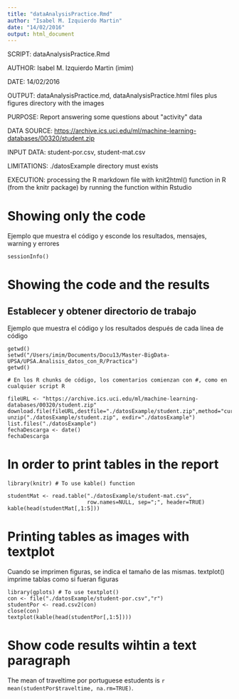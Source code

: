 ```yaml
---
title: "dataAnalysisPractice.Rmd"
author: "Isabel M. Izquierdo Martin"
date: "14/02/2016"
output: html_document
---
```

SCRIPT: dataAnalysisPractice.Rmd

AUTHOR: Isabel M. Izquierdo Martin (imim)

DATE: 14/02/2016

OUTPUT: dataAnalysisPractice.md, dataAnalysisPractice.html files plus figures directory with the images 

PURPOSE: Report answering some questions about "activity" data

DATA SOURCE: https://archive.ics.uci.edu/ml/machine-learning-databases/00320/student.zip

INPUT DATA: student-por.csv, student-mat.csv

LIMITATIONS: ./datosExample directory must exists

EXECUTION: processing the R markdown file with knit2html() function in R
             (from the knitr package) by running the function within Rstudio

# Showing only the code

Ejemplo que muestra el código y esconde los resultados, mensajes, warning y errores
```{r versioninfo, echo=TRUE, results='hide', message=FALSE, warning=FALSE, error=FALSE}
sessionInfo()
```

# Showing the code and the results

## Establecer y obtener directorio de trabajo

Ejemplo que muestra el código y los resultados después de cada línea de código

```{r dirtrabajo, echo=TRUE, results='asis', message=FALSE, warning=FALSE, error=FALSE}
getwd()
setwd("/Users/imim/Documents/Docu13/Master-BigData-UPSA/UPSA.Analisis_datos_con_R/Practica")
getwd()
```

```{r downloadfile, echo=TRUE, results='asis', message=FALSE, warning=FALSE, error=FALSE}
# En los R chunks de código, los comentarios comienzan con #, como en cualquier script R

fileURL <- "https://archive.ics.uci.edu/ml/machine-learning-databases/00320/student.zip"
download.file(fileURL,destfile="./datosExample/student.zip",method="curl")
unzip("./datosExample/student.zip", exdir="./datosExample")
list.files("./datosExample")
fechaDescarga <- date()
fechaDescarga
```

# In order to print tables in the report
```{r printhead, echo = TRUE, results="asis"}
library(knitr) # To use kable() function

studentMat <- read.table("./datosExample/student-mat.csv", 
                         row.names=NULL, sep=";", header=TRUE)
kable(head(studentMat[,1:5]))

``` 
# Printing tables as images with textplot
 
Cuando se imprimen figuras, se indica el tamaño de las mismas.
textplot() imprime tablas como si fueran figuras

```{r conreadcsv2plot, echo=FALSE, results='asis', message=FALSE, warning=FALSE, error=FALSE,fig.width=5,fig.height=4}
library(gplots) # To use textplot()
con <- file("./datosExample/student-por.csv","r")
studentPor <- read.csv2(con)
close(con)
textplot(kable(head(studentPor[,1:5])))
```

# Show code results wihtin a text paragraph

The mean of traveltime por portuguese estudents is `r mean(studentPor$traveltime, na.rm=TRUE)`.
